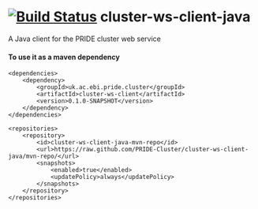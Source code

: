 [![Build Status](https://travis-ci.org/PRIDE-Cluster/cluster-ws-client-java.svg?branch=master)](https://travis-ci.org/PRIDE-Cluster/cluster-ws-client-java)
cluster-ws-client-java
======================

A Java client for the PRIDE cluster web service

#### To use it as a maven dependency  

    <dependencies>
        <dependency>
            <groupId>uk.ac.ebi.pride.cluster</groupId>
            <artifactId>cluster-ws-client</artifactId>
            <version>0.1.0-SNAPSHOT</version>
        </dependency>
    </dependencies>
    
    <repositories>
        <repository>
            <id>cluster-ws-client-java-mvn-repo</id>
            <url>https://raw.github.com/PRIDE-Cluster/cluster-ws-client-java/mvn-repo/</url>
            <snapshots>
                <enabled>true</enabled>
                <updatePolicy>always</updatePolicy>
            </snapshots>
        </repository>
    </repositories>


    
